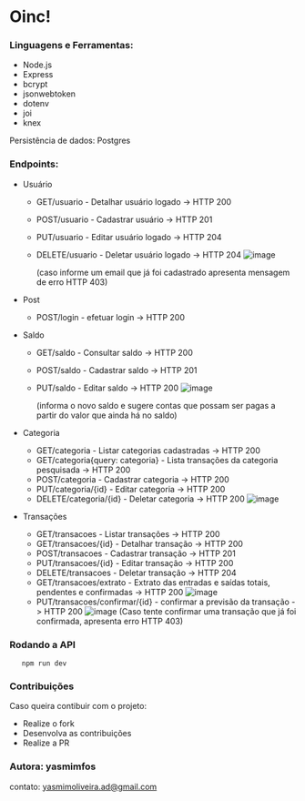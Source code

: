# Oinc!

### Linguagens e Ferramentas:
- Node.js
- Express
- bcrypt
- jsonwebtoken
- dotenv
- joi
- knex

Persistência de dados: Postgres

### Endpoints:
  - Usuário
    - GET/usuario - Detalhar usuário logado -> HTTP 200
    - POST/usuario - Cadastrar usuário -> HTTP 201 
    - PUT/usuario - Editar usuário logado -> HTTP 204
    - DELETE/usuario - Deletar usuário logado -> HTTP 204
      ![image](https://github.com/yasmimfos/Dindin/assets/139164469/10617aee-9b95-427e-889f-a60806ffe49a) 
    
      (caso informe um email que já foi cadastrado apresenta mensagem de erro HTTP 403)

  - Post
    - POST/login - efetuar login -> HTTP 200
  - Saldo
    - GET/saldo - Consultar saldo -> HTTP 200
    - POST/saldo - Cadastrar saldo -> HTTP 201
    - PUT/saldo - Editar saldo -> HTTP 200
      ![image](https://github.com/yasmimfos/Dindin/assets/139164469/04d4e590-4bbe-4873-abeb-263ec2b6fcf4) 

      (informa o novo saldo e sugere contas que possam ser pagas a partir do valor que ainda há no saldo)

  - Categoria
    - GET/categoria - Listar categorias cadastradas -> HTTP 200
    - GET/categoria{query: categoria} - Lista transações da categoria pesquisada -> HTTP 200
    - POST/categoria - Cadastrar categoria -> HTTP 200
    - PUT/categoria/{id} - Editar categoria -> HTTP 200
    - DELETE/categoria/{id} - Deletar categoria -> HTTP 200
      ![image](https://github.com/yasmimfos/Dindin/assets/139164469/a6e66a1b-d4ef-48af-8281-6655fbc33335)

  - Transações
    - GET/transacoes - Listar transações -> HTTP 200
    - GET/transacoes/{id} - Detalhar transação -> HTTP 200
    - POST/transacoes - Cadastrar transação -> HTTP 201
    - PUT/transacoes/{id} - Editar transação -> HTTP 200
    - DELETE/transacoes - Deletar transação -> HTTP 204
    - GET/transacoes/extrato - Extrato das entradas e saídas totais, pendentes e confirmadas -> HTTP 200
    ![image](https://github.com/yasmimfos/Dindin/assets/139164469/38d287b5-55e7-4fd2-9fbb-7d3d247b820f)
    - PUT/transacoes/confirmar/{id} - confirmar a previsão da transação -> HTTP 200
![image](https://github.com/yasmimfos/Dindin/assets/139164469/8fddf9a7-c142-4bc6-a69e-13222563c722)
(Caso tente confirmar uma transação que já foi confirmada, apresenta erro HTTP 403)

   
### Rodando a API
       npm run dev

### Contribuições
  Caso queira contibuir com o projeto:
  -  Realize o fork
  -  Desenvolva as contribuições
  - Realize a PR

### Autora: yasmimfos
  contato: yasmimoliveira.ad@gmail.com
